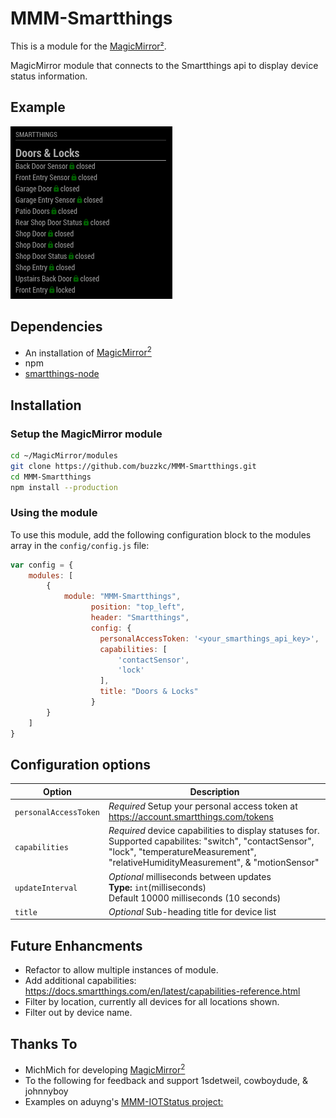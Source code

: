 # MMM-Smartthings

This is a module for the [MagicMirror²](https://github.com/MichMich/MagicMirror/).

MagicMirror module that connects to the Smartthings api to display device status information.

## Example

![](./images/MMM-Smarthings.png)

## Dependencies

* An installation of [MagicMirror<sup>2</sup>](https://github.com/MichMich/MagicMirror)
* npm
* [smartthings-node](https://www.npmjs.com/package/smartthings-node)

## Installation
### Setup the MagicMirror module
```bash
cd ~/MagicMirror/modules
git clone https://github.com/buzzkc/MMM-Smartthings.git
cd MMM-Smartthings
npm install --production
```

### Using the module

To use this module, add the following configuration block to the modules array in the `config/config.js` file:
```js
var config = {
    modules: [
        {
            module: "MMM-Smartthings",
                  position: "top_left",
                  header: "Smartthings",
                  config: {
                    personalAccessToken: '<your_smarthings_api_key>',
                    capabilities: [
                        'contactSensor',
                        'lock'
                    ],
                    title: "Doors & Locks"
                  }
        }
    ]
}
```

## Configuration options

| Option                | Description
|-----------------      |-----------
| `personalAccessToken` | *Required* Setup your personal access token at https://account.smartthings.com/tokens
| `capabilities`        | *Required* device capabilities to display statuses for. Supported capabilites: "switch", "contactSensor", "lock", "temperatureMeasurement", "relativeHumidityMeasurement", & "motionSensor"
| `updateInterval`      | *Optional* milliseconds between updates<br>**Type:** `int`(milliseconds) <br>Default 10000 milliseconds (10 seconds)
| `title`               | *Optional* Sub-heading title for device list



## Future Enhancments
* Refactor to allow multiple instances of module.
* Add additional capabilities: https://docs.smartthings.com/en/latest/capabilities-reference.html
* Filter by location, currently all devices for all locations shown.
* Filter out by device name.


## Thanks To
* MichMich for developing [MagicMirror<sup>2</sup>](https://github.com/MichMich/MagicMirror)
* To the following for feedback and support 1sdetweil, cowboydude, & johnnyboy
* Examples on aduyng's [MMM-IOTStatus project:](https://github.com/aduyng/MMM-IOTStatus)
